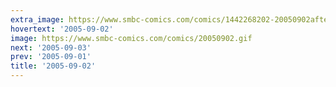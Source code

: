 ```yaml
---
extra_image: https://www.smbc-comics.com/comics/1442268202-20050902after.png
hovertext: '2005-09-02'
image: https://www.smbc-comics.com/comics/20050902.gif
next: '2005-09-03'
prev: '2005-09-01'
title: '2005-09-02'
---
```

